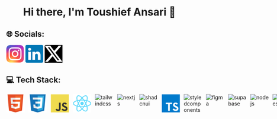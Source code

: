 <body>
    <div align="center">
        <h1>Hi there, I'm Toushief Ansari 👋 </h1>
    </div>
</body>

## 🌐 Socials:

[![Instagram](https://raw.githubusercontent.com/CLorant/readme-social-icons/main/medium/filled/instagram.svg)](https://instagram.com/txusif) [![LinkedIn](https://raw.githubusercontent.com/CLorant/readme-social-icons/main/medium/filled/linkedin.svg)](https://linkedin.com/in/txusif) [![X](https://github.com/CLorant/readme-social-icons/raw/main/medium/filled/twitter-x.svg)](https://x.com/txusif)

## 💻 Tech Stack:

<div style="display: flex; flex-direction: row; gap: 10px;">
    <img src="https://raw.githubusercontent.com/devicons/devicon/master/icons/html5/html5-original.svg" alt="html5" width="50" height="50">
    <img src="https://raw.githubusercontent.com/devicons/devicon/master/icons/css3/css3-original.svg" alt="css3" width="50" height="50">
    <img src="https://raw.githubusercontent.com/devicons/devicon/master/icons/javascript/javascript-original.svg" alt="javascript" width="50" height="50">
    <img src="https://raw.githubusercontent.com/devicons/devicon/master/icons/react/react-original.svg" alt="react" width="50" height="50">
    <img src="https://user-images.githubusercontent.com/25181517/202896760-337261ed-ee92-4979-84c4-d4b829c7355d.png" alt="tailwindcss" width="50" height="50">
    <img src="https://github.com/marwin1991/profile-technology-icons/assets/136815194/5f8c622c-c217-4649-b0a9-7e0ee24bd704" alt="nextjs" width="50" height="50">
    <img src="https://github.com/user-attachments/assets/e4bd419a-2a4a-459a-ba9a-d3324e693c4d" alt="shadcnui" width="50" height="50">
    <img src="https://raw.githubusercontent.com/devicons/devicon/master/icons/typescript/typescript-original.svg" alt="typescript" width="50" height="50">
    <img src="https://github.com/marwin1991/profile-technology-icons/assets/25181517/2a36d1f6-2198-4726-89ac-2148ce46a69a" alt="styledcomponents" width="50" height="50">
    <img src="https://user-images.githubusercontent.com/25181517/189715289-df3ee512-6eca-463f-a0f4-c10d94a06b2f.png" alt="figma" width="50" height="50">
    <img src="https://github.com/user-attachments/assets/e40fc76b-c8d8-47c3-bb53-c7795abaf596" alt="supabase" width="50" height="50">
    <img src="https://user-images.githubusercontent.com/25181517/183568594-85e280a7-0d7e-4d1a-9028-c8c2209e073c.png" alt="nodejs" width="50" height="50">
    <img src="https://user-images.githubusercontent.com/25181517/183859966-a3462d8d-1bc7-4880-b353-e2cbed900ed6.png" alt="express" width="50" height="50">
     <img src="https://raw.githubusercontent.com/devicons/devicon/master/icons/mysql/mysql-original-wordmark.svg" alt="mysql" width="50" height="50">
    <img src="https://user-images.githubusercontent.com/25181517/117208740-bfb78400-adf5-11eb-97bb-09072b6bedfc.png" alt="postgreSQL" width="50" height="50">
    <img src="https://user-images.githubusercontent.com/25181517/182884177-d48a8579-2cd0-447a-b9a6-ffc7cb02560e.png" alt="mongodb" width="50" height="50">
    <img src="https://user-images.githubusercontent.com/25181517/121401671-49102800-c959-11eb-9f6f-74d49a5e1774.png" alt="npm" width="50" height="50">
    <img src="https://user-images.githubusercontent.com/25181517/187896150-cc1dcb12-d490-445c-8e4d-1275cd2388d6.png" alt="redux" width="50" height="50">
    <img src="https://github.com/user-attachments/assets/a3e40bf1-82d5-4907-b3bd-10d2eb4b00f5" alt="react-query" width="50" height="50">
    <img src="https://user-images.githubusercontent.com/25181517/192109061-e138ca71-337c-4019-8d42-4792fdaa7128.png" alt="postman" width="50" height="50">
    <img src="https://user-images.githubusercontent.com/25181517/192108372-f71d70ac-7ae6-4c0d-8395-51d8870c2ef0.png" alt="git" width="50" height="50">
    <img src="https://github.com/user-attachments/assets/d5b9ec93-bda6-457c-9bb4-3023ffd662fd" alt="github" width="50" height="50">
    <img src="https://github.com/user-attachments/assets/094cc004-c6d6-47ff-800c-393e70bfa762" alt="solidity" width="50" height="50">
    <img src="https://github.com/user-attachments/assets/defd27bb-00c3-4b04-8640-cb184bacb397" alt="foundry" width="50" height="50">
    <img src="https://github.com/user-attachments/assets/4ebe4430-a141-4fc5-9ddd-dc5b439177b6" alt="metamask" width="50" height="50">
    <img src="https://github.com/user-attachments/assets/eb979871-1d57-4ea7-b8af-bfb1165a2979" alt="ethereum" width="50" height="50">
    <img src="https://user-images.githubusercontent.com/25181517/192107856-aa92c8b1-b615-47c3-9141-ed0d29a90239.png" alt="graphql" width="50" height="50">
    <img src="https://user-images.githubusercontent.com/25181517/117207330-263ba280-adf4-11eb-9b97-0ac5b40bc3be.png" alt="docker" width="50" height="50">
    
 
</div>
